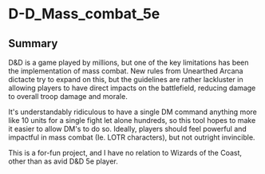 # D-D_Mass_combat_5e

## Summary

D&D is a game played by millions, but one of the key limitations has been the implementation of mass combat. New rules from Unearthed Arcana dictacte try to expand on this, but the guidelines are rather lackluster in allowing players to have direct impacts on the battlefield, reducing damage to overall troop damage and morale. 

It's understandably ridiculous to have a single DM command anything more like 10 units for a single fight let alone hundreds, so this tool hopes to make it easier to allow DM's to do so. Ideally, players should feel powerful and impactful in mass combat (Ie. LOTR characters), but not outright invincible. 

This is a for-fun project, and I have no relation to Wizards of the Coast, other than as avid D&D 5e player. 
